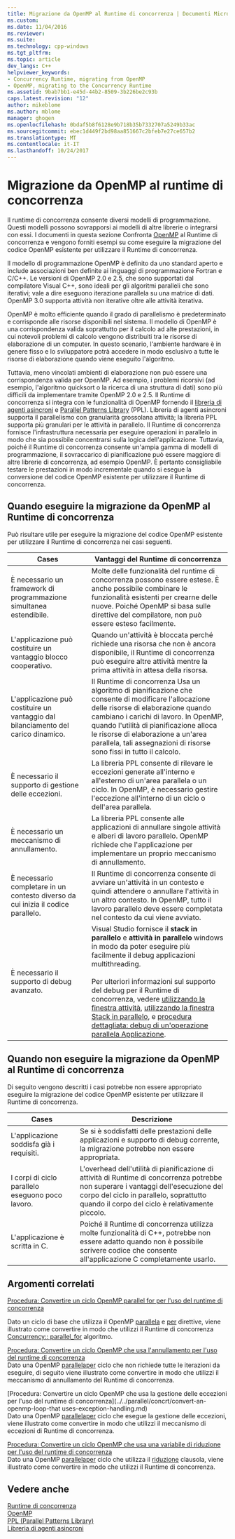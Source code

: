 ```yaml
---
title: Migrazione da OpenMP al Runtime di concorrenza | Documenti Microsoft
ms.custom: 
ms.date: 11/04/2016
ms.reviewer: 
ms.suite: 
ms.technology: cpp-windows
ms.tgt_pltfrm: 
ms.topic: article
dev_langs: C++
helpviewer_keywords:
- Concurrency Runtime, migrating from OpenMP
- OpenMP, migrating to the Concurrency Runtime
ms.assetid: 9bab7bb1-e45d-44b2-8509-3b226be2c93b
caps.latest.revision: "12"
author: mikeblome
ms.author: mblome
manager: ghogen
ms.openlocfilehash: 0bdaf5b8f6128e9b718b35b7332707a5249b33ac
ms.sourcegitcommit: ebec1d449f2bd98aa851667c2bfeb7e27ce657b2
ms.translationtype: MT
ms.contentlocale: it-IT
ms.lasthandoff: 10/24/2017
---
```

# <a name="migrating-from-openmp-to-the-concurrency-runtime"></a>Migrazione da OpenMP al runtime di concorrenza
Il runtime di concorrenza consente diversi modelli di programmazione. Questi modelli possono sovrapporsi ai modelli di altre librerie o integrarsi con essi. I documenti in questa sezione Confronta [OpenMP](../../parallel/concrt/comparing-the-concurrency-runtime-to-other-concurrency-models.md#openmp) al Runtime di concorrenza e vengono forniti esempi su come eseguire la migrazione del codice OpenMP esistente per utilizzare il Runtime di concorrenza.  
  
 Il modello di programmazione OpenMP è definito da uno standard aperto e include associazioni ben definite ai linguaggi di programmazione Fortran e C/C++. Le versioni di OpenMP 2.0 e 2.5, che sono supportati dal compilatore Visual C++, sono ideali per gli algoritmi paralleli che sono iterativi; vale a dire eseguono iterazione parallela su una matrice di dati. OpenMP 3.0 supporta attività non iterative oltre alle attività iterativa.  
  
 OpenMP è molto efficiente quando il grado di parallelismo è predeterminato e corrisponde alle risorse disponibili nel sistema. Il modello di OpenMP è una corrispondenza valida soprattutto per il calcolo ad alte prestazioni, in cui notevoli problemi di calcolo vengono distribuiti tra le risorse di elaborazione di un computer. In questo scenario, l'ambiente hardware è in genere fisso e lo sviluppatore potrà accedere in modo esclusivo a tutte le risorse di elaborazione quando viene eseguito l'algoritmo.  
  
 Tuttavia, meno vincolati ambienti di elaborazione non può essere una corrispondenza valida per OpenMP. Ad esempio, i problemi ricorsivi (ad esempio, l'algoritmo quicksort o la ricerca di una struttura di dati) sono più difficili da implementare tramite OpenMP 2.0 e 2.5. Il Runtime di concorrenza si integra con le funzionalità di OpenMP fornendo il [libreria di agenti asincroni](../../parallel/concrt/asynchronous-agents-library.md) e [Parallel Patterns Library](../../parallel/concrt/parallel-patterns-library-ppl.md) (PPL). Libreria di agenti asincroni supporta il parallelismo con granularità grossolana attività; la libreria PPL supporta più granulari per le attività in parallelo. Il Runtime di concorrenza fornisce l'infrastruttura necessaria per eseguire operazioni in parallelo in modo che sia possibile concentrarsi sulla logica dell'applicazione. Tuttavia, poiché il Runtime di concorrenza consente un'ampia gamma di modelli di programmazione, il sovraccarico di pianificazione può essere maggiore di altre librerie di concorrenza, ad esempio OpenMP. È pertanto consigliabile testare le prestazioni in modo incrementale quando si esegue la conversione del codice OpenMP esistente per utilizzare il Runtime di concorrenza.  
  
## <a name="when-to-migrate-from-openmp-to-the-concurrency-runtime"></a>Quando eseguire la migrazione da OpenMP al Runtime di concorrenza  
 Può risultare utile per eseguire la migrazione del codice OpenMP esistente per utilizzare il Runtime di concorrenza nei casi seguenti.  
  
|Cases|Vantaggi del Runtime di concorrenza|  
|-----------|-------------------------------------------|  
|È necessario un framework di programmazione simultanea estendibile.|Molte delle funzionalità del runtime di concorrenza possono essere estese. È anche possibile combinare le funzionalità esistenti per crearne delle nuove. Poiché OpenMP si basa sulle direttive del compilatore, non può essere esteso facilmente.|  
|L'applicazione può costituire un vantaggio blocco cooperativo.|Quando un'attività è bloccata perché richiede una risorsa che non è ancora disponibile, il Runtime di concorrenza può eseguire altre attività mentre la prima attività in attesa della risorsa.|  
|L'applicazione può costituire un vantaggio dal bilanciamento del carico dinamico.|Il Runtime di concorrenza Usa un algoritmo di pianificazione che consente di modificare l'allocazione delle risorse di elaborazione quando cambiano i carichi di lavoro. In OpenMP, quando l'utilità di pianificazione alloca le risorse di elaborazione a un'area parallela, tali assegnazioni di risorse sono fissi in tutto il calcolo.|  
|È necessario il supporto di gestione delle eccezioni.|La libreria PPL consente di rilevare le eccezioni generate all'interno e all'esterno di un'area parallela o un ciclo. In OpenMP, è necessario gestire l'eccezione all'interno di un ciclo o dell'area parallela.|  
|È necessario un meccanismo di annullamento.|La libreria PPL consente alle applicazioni di annullare singole attività e alberi di lavoro parallelo. OpenMP richiede che l'applicazione per implementare un proprio meccanismo di annullamento.|  
|È necessario completare in un contesto diverso da cui inizia il codice parallelo.|Il Runtime di concorrenza consente di avviare un'attività in un contesto e quindi attendere o annullare l'attività in un altro contesto. In OpenMP, tutto il lavoro parallelo deve essere completata nel contesto da cui viene avviato.|  
|È necessario il supporto di debug avanzato.|Visual Studio fornisce il **stack in parallelo** e **attività in parallelo** windows in modo da poter eseguire più facilmente il debug applicazioni multithreading.<br /><br /> Per ulteriori informazioni sul supporto del debug per il Runtime di concorrenza, vedere [utilizzando la finestra attività](/visualstudio/debugger/using-the-tasks-window), [utilizzando la finestra Stack in parallelo](/visualstudio/debugger/using-the-parallel-stacks-window), e [procedura dettagliata: debug di un'operazione parallela Applicazione](/visualstudio/debugger/walkthrough-debugging-a-parallel-application).|  
  
## <a name="when-not-to-migrate-from-openmp-to-the-concurrency-runtime"></a>Quando non eseguire la migrazione da OpenMP al Runtime di concorrenza  
 Di seguito vengono descritti i casi potrebbe non essere appropriato eseguire la migrazione del codice OpenMP esistente per utilizzare il Runtime di concorrenza.  
  
|Cases|Descrizione|  
|-----------|-----------------|  
|L'applicazione soddisfa già i requisiti.|Se si è soddisfatti delle prestazioni delle applicazioni e supporto di debug corrente, la migrazione potrebbe non essere appropriata.|  
|I corpi di ciclo parallelo eseguono poco lavoro.|L'overhead dell'utilità di pianificazione di attività di Runtime di concorrenza potrebbe non superare i vantaggi dell'esecuzione del corpo del ciclo in parallelo, soprattutto quando il corpo del ciclo è relativamente piccolo.|  
|L'applicazione è scritta in C.|Poiché il Runtime di concorrenza utilizza molte funzionalità di C++, potrebbe non essere adatto quando non è possibile scrivere codice che consente all'applicazione C completamente usarlo.|  
  
## <a name="related-topics"></a>Argomenti correlati  
 [Procedura: Convertire un ciclo OpenMP parallel for per l'uso del runtime di concorrenza](../../parallel/concrt/how-to-convert-an-openmp-parallel-for-loop-to-use-the-concurrency-runtime.md)  

 Dato un ciclo di base che utilizza il OpenMP [parallela](../../parallel/concrt/how-to-use-parallel-invoke-to-write-a-parallel-sort-routine.md#parallel) e [per](../../parallel/openmp/reference/for-openmp.md) direttive, viene illustrato come convertire in modo che utilizzi il Runtime di concorrenza [Concurrency:: parallel_for](reference/concurrency-namespace-functions.md#parallel_for) algoritmo.  

  
 [Procedura: Convertire un ciclo OpenMP che usa l'annullamento per l'uso del runtime di concorrenza](../../parallel/concrt/convert-an-openmp-loop-that-uses-cancellation.md)  
 Dato una OpenMP [parallela](../../parallel/concrt/how-to-use-parallel-invoke-to-write-a-parallel-sort-routine.md#parallel)[per](../../parallel/openmp/reference/for-openmp.md) ciclo che non richiede tutte le iterazioni da eseguire, di seguito viene illustrato come convertire in modo che utilizzi il meccanismo di annullamento del Runtime di concorrenza.  
  
 [Procedura: Convertire un ciclo OpenMP che usa la gestione delle eccezioni per l'uso del runtime di concorrenza](../../parallel/concrt/convert-an-openmp-loop-that uses-exception-handling.md)  
 Dato una OpenMP [parallela](../../parallel/concrt/how-to-use-parallel-invoke-to-write-a-parallel-sort-routine.md#parallel)[per](../../parallel/openmp/reference/for-openmp.md) ciclo che esegue la gestione delle eccezioni, viene illustrato come convertire in modo che utilizzi il meccanismo di eccezioni di Runtime di concorrenza.  
  
 [Procedura: Convertire un ciclo OpenMP che usa una variabile di riduzione per l'uso del runtime di concorrenza](../../parallel/concrt/convert-an-openmp-loop-that-uses-a-reduction-variable.md)  
 Dato una OpenMP [parallela](../../parallel/concrt/how-to-use-parallel-invoke-to-write-a-parallel-sort-routine.md#parallel)[per](../../parallel/openmp/reference/for-openmp.md) ciclo che utilizza il [riduzione](../../parallel/openmp/reference/reduction.md) clausola, viene illustrato come convertire in modo che utilizzi il Runtime di concorrenza.  
  
## <a name="see-also"></a>Vedere anche  
 [Runtime di concorrenza](../../parallel/concrt/concurrency-runtime.md)   
 [OpenMP](../../parallel/concrt/comparing-the-concurrency-runtime-to-other-concurrency-models.md#openmp)   
 [PPL (Parallel Patterns Library)](../../parallel/concrt/parallel-patterns-library-ppl.md)   
 [Libreria di agenti asincroni](../../parallel/concrt/asynchronous-agents-library.md)

